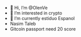 - 👋 Hi, I’m @OlenVe
- 👀 I’m interested in crypto
- 🌱 I’m currently estiduo Espanol
- Nasim Taleb
- Gitcoin passport need 20 score


<!---
OlenVe/OlenVe is a ✨ special ✨ repository because its `README.md` (this file) appears on your GitHub profile.
You can click the Preview link to take a look at your changes.
--->

